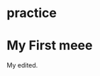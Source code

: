 # practice
<!DOCTYPE html>
<html>
<head>
<title>Page Title</title>
</head>
<body>

<h1>My First meee</h1>
<p>My edited.</p>

</body>
</html>
